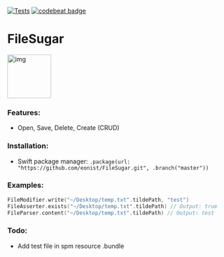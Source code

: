 [![Tests](https://github.com/eonist/FileSugar/actions/workflows/Tests.yml/badge.svg)](https://github.com/eonist/FileSugar/actions/workflows/Tests.yml)
[![codebeat badge](https://codebeat.co/badges/b4b79239-d1f9-4c9a-8c46-d6a1b9dcb559)](https://codebeat.co/projects/github-com-eonist-filesugar-master)

# FileSugar
<img width="100" alt="img" src="https://rawgit.com/stylekit/img/master/FileLib.svg">

### Features:
- Open, Save, Delete, Create (CRUD)

### Installation:
- Swift package manager: `.package(url: "https://github.com/eonist/FileSugar.git", .branch("master"))`

### Examples:
```swift
FileModifier.write("~/Desktop/temp.txt".tildePath, "test")
FileAsserter.exists("~/Desktop/temp.txt".tildePath) // Output: true
FileParser.content("~/Desktop/temp.txt".tildePath) // Output: test
```

### Todo:
- Add test file in spm resource .bundle
